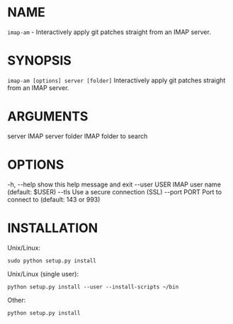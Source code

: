 NAME
====
`imap-am` - Interactively apply git patches straight from an IMAP server.

SYNOPSIS
========
`imap-am [options] server [folder]`
Interactively apply git patches straight from an IMAP server.

ARGUMENTS
=========
  server       IMAP server
  folder       IMAP folder to search

OPTIONS
=======
  -h, --help   show this help message and exit
  --user USER  IMAP user name (default: $USER)
  --tls        Use a secure connection (SSL)
  --port PORT  Port to connect to (default: 143 or 993)

INSTALLATION
============

Unix/Linux:

    sudo python setup.py install


Unix/Linux (single user):

    python setup.py install --user --install-scripts ~/bin


Other:

    python setup.py install

